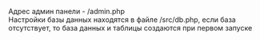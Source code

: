 Адрес админ панели - /admin.php <br/>
Настройки базы данных находятся в файле /src/db.php, если база отсутствует, то база данных и таблицы создаются при первом запуске